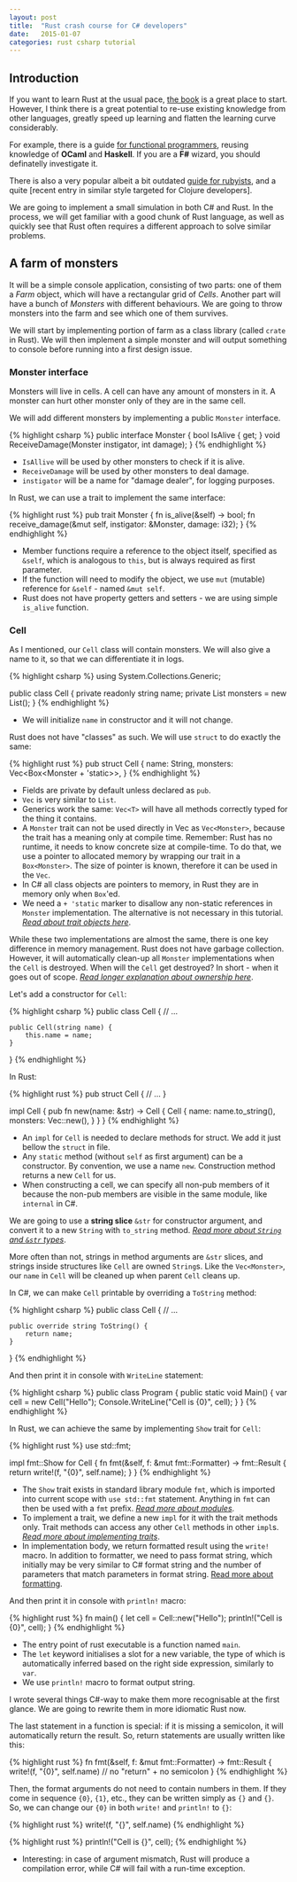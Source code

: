 ```yaml
---
layout: post
title:  "Rust crash course for C# developers"
date:   2015-01-07
categories: rust csharp tutorial
---
```


## Introduction

If you want to learn Rust at the usual pace, [the book][rust-book] is a
great place to start. However, I think there is a great potential
to re-use existing knowledge from other languages, greatly speed up
learning and flatten the learning curve considerably.

For example, there is a guide [for functional programmers][rust-for-functional-programmers],
reusing knowledge of __OCaml__ and __Haskell__. If you are a __F#__
wizard, you should definatelly investigate it.

There is also a very popular albeit a bit outdated 
[guide for rubyists][rustforrubyists], and a quite [recent entry in
similar style targeted for Clojure developers].

[rust-book]: http://doc.rust-lang.org/book/
[rust-for-functional-programmers]: http://science.raphael.poss.name/rust-for-functional-programmers.html
[rustforrubyists]: http://www.rustforrubyists.com/
[rustforclojure]: https://gist.github.com/oakes/4af1023b6c5162c6f8f0

We are going to implement a small simulation in both C# and Rust.
In the process, we will get familiar with a good chunk of Rust
language, as well as quickly see that Rust often requires
a different approach to solve similar problems.

## A farm of monsters

It will be a simple console application, consisting
of two parts: one of them a _Farm_ object, which will
have a rectangular grid of _Cells_. Another part will have a bunch
of _Monsters_ with different behaviours. We are going to throw
monsters into the farm and see which one of them survives.

We will start by implementing portion of farm as a class library
(called `crate` in Rust). We will then implement a simple monster
and will output something to console before running into a first
design issue.

### Monster interface

Monsters will live in cells. A cell can have any amount of
monsters in it. A monster can hurt other monster only of they
are in the same cell.

We will add different monsters by implementing a public `Monster`
interface.

{% highlight csharp %}
public interface Monster {
    bool IsAlive { get; }
    void ReceiveDamage(Monster instigator, int damage);
}
{% endhighlight %}

- `IsAllive` will be used by other monsters to check if it is alive.
- `ReceiveDamage` will be used by other monsters to deal damage.
- `instigator` will be a name for "damage dealer", for logging purposes.

In Rust, we can use a trait to implement the same interface:

{% highlight rust %}
pub trait Monster {
    fn is_alive(&self) -> bool;
    fn receive_damage(&mut self, instigator: &Monster, damage: i32);
}
{% endhighlight %}

- Member functions require a reference to the object itself, specified as
`&self`, which is analogous to `this`, but is always required as first parameter.
- If the function will need to modify the object, we use `mut` (mutable)
reference for `&self` - named `&mut self`.
- Rust does not have property getters and setters - we are using simple `is_alive` function.

### Cell

As I mentioned, our `Cell` class will contain monsters. We will also
give a name to it, so that we can differentiate it in logs.

{% highlight csharp %}
using System.Collections.Generic;

public class Cell {
    private readonly string name;
    private List<Monster> monsters = new List<Monster>();
}
{% endhighlight %}

- We will initialize `name` in constructor and it will not change.

Rust does not have "classes" as such. We will use `struct` to do
exactly the same:

{% highlight rust %}
pub struct Cell {
    name: String,
    monsters: Vec<Box<Monster + 'static>>,
}
{% endhighlight %}

- Fields are private by default unless declared as `pub`.
- `Vec` is very similar to `List`.
- Generics work the same: `Vec<T>` will have all methods correctly
typed for the thing it contains.
- A `Monster` trait can not be used directly in Vec as `Vec<Monster>`,
because the trait has a meaning only at compile time. Remember: Rust
has no runtime, it needs to know concrete size at compile-time. To
do that, we use a pointer to allocated memory by wrapping our trait
in a `Box<Monster>`. The size of pointer is known, therefore it
can be used in the `Vec`.
- In C# all class objects are pointers to memory, in Rust
they are in memory only when `Box`'ed.
- We need a `+ 'static` marker to disallow any non-static references
in `Monster` implementation. The alternative is not necessary in this tutorial. _[Read about trait objects here][trait-objects]_.

While these two implementations are almost the same, there is one
key difference in memory management. Rust does not have garbage
collection. However, it will automatically clean-up all `Monster`
implementations when the `Cell` is destroyed. When will the `Cell`
get destroyed? In short - when it goes out of scope. _[Read longer
explanation about ownership here][ownership]_.

Let's add a constructor for `Cell`:

{% highlight csharp %}
public class Cell {
    // ...

    public Cell(string name) {
        this.name = name;
    }
}
{% endhighlight %}

In Rust:

{% highlight rust %}
pub struct Cell {
    // ...
}

impl Cell {
    pub fn new(name: &str) -> Cell {
        Cell {
            name: name.to_string(),
            monsters: Vec::new(),
        }
    }
}
{% endhighlight %}

- An `impl` for `Cell` is needed to declare methods for struct. We add it just bellow the `struct` in file.
- Any `static` method (without `self` as first argument) can be a
constructor. By convention, we use a name `new`. Construction method
returns a new `Cell` for us.
- When constructing a cell, we can specify all non-pub members of it
because the non-pub members are visible in the same module,
like `internal` in C#.

We are going to use a __string slice__ `&str` for constructor argument,
and convert it to a new `String` with `to_string` method.
_[Read more about `String` and `&str` types][strings-and-slices]_.

More often than not, strings in method arguments are `&str` slices, and
strings inside structures like `Cell` are owned `String`s. Like the
`Vec<Monster>`, our `name` in `Cell` will be cleaned up when
parent `Cell` cleans up.

In C#, we can make `Cell` printable by overriding a `ToString` method:

{% highlight csharp %}
public class Cell {
    // ...

    public override string ToString() {
        return name;
    }
}
{% endhighlight %}

And then print it in console with `WriteLine` statement:

{% highlight csharp %}
public class Program
{
    public static void Main()
    {
        var cell = new Cell("Hello");
        Console.WriteLine("Cell is {0}", cell);
    }
}
{% endhighlight %}

In Rust, we can achieve the same by implementing `Show`
trait for `Cell`:

{% highlight rust %}
use std::fmt;

impl fmt::Show for Cell {
    fn fmt(&self, f: &mut fmt::Formatter) -> fmt::Result {
        return write!(f, "{0}", self.name);
    }
}
{% endhighlight %}

- The `Show` trait exists in standard library module `fmt`, which
is imported into current scope with `use std::fmt` statement. Anything
in `fmt` can then be used with a `fmt` prefix.
_[Read more about modules][modules]_.
- To implement a trait, we define a new `impl` for it with the trait
methods only. Trait methods can access any other `Cell` methods in
other `impl`s. _[Read more about implementing traits][implementing-traits]_.
- In implementation body, we return formatted result using the
`write!` macro. In addition to formatter, we need to pass
format string, which initially may be very similar to C# format
string and the number of parameters that match parameters in format
string. [Read more about formatting][string-formatting].

And then print it in console with `println!` macro:

{% highlight rust %}
fn main() {
    let cell = Cell::new("Hello");
    println!("Cell is {0}", cell);
}
{% endhighlight %}

- The entry point of rust executable is a function named `main`.
- The `let` keyword initialises a slot for a new variable, the type of which is automatically inferred based on the right side expression,
similarly to `var`.
- We use `println!` macro to format output string.

I wrote several things C#-way to make them more recognisable at
the first glance. We are going to rewrite them in more idiomatic
Rust now.

The last statement in a function is special: if it is missing
a semicolon, it will automatically return the result. So,
return statements are usually written like this:

{% highlight rust %}
fn fmt(&self, f: &mut fmt::Formatter) -> fmt::Result {
    write!(f, "{0}", self.name) // no "return" + no semicolon
}
{% endhighlight %}

Then, the format arguments do not need to contain numbers in them.
If they come in sequence `{0}`, `{1}`, etc., they can be written
simply as `{}` and `{}`. So, we can change our `{0}` in both
`write!` and `println!` to `{}`:

{% highlight rust %}
write!(f, "{}", self.name)
{% endhighlight %}

{% highlight rust %}
println!("Cell is {}", cell);
{% endhighlight %}

- Interesting: in case of argument mismatch, Rust will produce a
compilation error, while C# will fail with a run-time exception.

[reddit-post-about-abstract-class]: http://www.reddit.com/r/rust/comments/29ywdu/what_you_dont_love_about_rust/ciq4m20
[string-formatting]: http://doc.rust-lang.org/std/fmt/
[modules]: /todo
[implementing-traits]: /todo
[strings-and-slices]: /rust/csharp/tutorial/2015/01/06/rust-reference-for-csharp-developers.html#strings-and-string-slices
[trait-objects]: /todo
[ownership]: /todo
